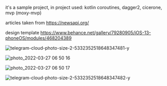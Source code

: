 it's a sample project, in project used: kotlin coroutines, dagger2, cicerone, mvp (moxy-mvp)

articles taken from https://newsapi.org/

design template https://www.behance.net/gallery/79280905/iOS-13-phoneOS/modules/468204389


![telegram-cloud-photo-size-2-5332352518648347481-y](https://user-images.githubusercontent.com/11418702/160285834-c0821994-9c77-452b-9a84-9346883f4009.jpg)

![photo_2022-03-27 06 50 16](https://user-images.githubusercontent.com/11418702/160263193-a9f3b3cd-5977-49d0-b9ef-bc3d318e2250.jpeg)

![photo_2022-03-27 06 50 17](https://user-images.githubusercontent.com/11418702/160263191-02528296-99e7-4c0d-bed6-9ee2eeb95dc7.jpeg)

![telegram-cloud-photo-size-2-5332352518648347482-y](https://user-images.githubusercontent.com/11418702/160285843-696f5b6a-2529-4e8f-bdf9-b0267f653d72.jpg)
